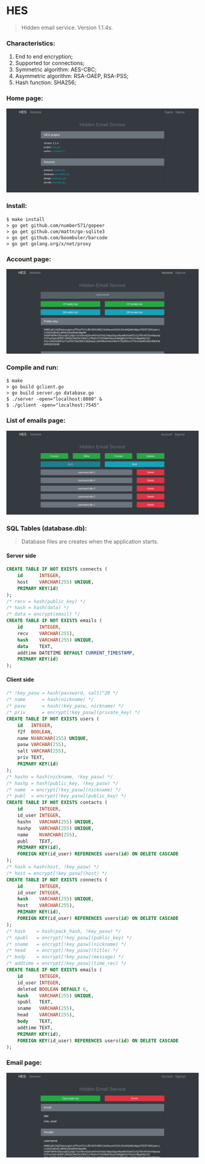 # HES

> Hidden email service. Version 1.1.4s.

### Characteristics:
1. End to end encryption;
2. Supported tor connections;
3. Symmetric algorithm: AES-CBC;
4. Asymmetric algorithm: RSA-OAEP, RSA-PSS;
5. Hash function: SHA256;

### Home page:
<img src="/userside/images/HES1.png" alt="HomePage"/>

### Install:
```
$ make install
> go get github.com/number571/gopeer
> go get github.com/mattn/go-sqlite3
> go get github.com/boombuler/barcode
> go get golang.org/x/net/proxy
```

### Account page:
<img src="/userside/images/HES4.png" alt="AccountPage"/>

### Compile and run:
```
$ make
> go build gclient.go
> go build server.go database.go
$ ./server -open="localhost:8080" &
$ ./gclient -open="localhost:7545"
```

### List of emails page:
<img src="/userside/images/HES7.png" alt="ListOfEmailsPage"/>

### SQL Tables (database.db):
> Database files are creates when the application starts.

#### Server side
```sql
CREATE TABLE IF NOT EXISTS connects (
	id      INTEGER,
	host    VARCHAR(255) UNIQUE,
	PRIMARY KEY(id)
);
/* recv = hash(public_key) */
/* hash = hash(data) */
/* data = encrypt(email) */
CREATE TABLE IF NOT EXISTS emails (
	id      INTEGER,
	recv    VARCHAR(255),
	hash    VARCHAR(255) UNIQUE,
	data    TEXT,
	addtime DATETIME DEFAULT CURRENT_TIMESTAMP,
	PRIMARY KEY(id)
);
```

#### Client side
```sql
/* !key_pasw = hash(password, salt)^20 */
/* name      = hash(nickname) */
/* pasw      = hash(!key_pasw, nickname) */
/* priv      = encrypt[!key_pasw](private_key) */
CREATE TABLE IF NOT EXISTS users (
	id   INTEGER,
	f2f  BOOLEAN,
	name NVARCHAR(255) UNIQUE,
	pasw VARCHAR(255),
	salt VARCHAR(255),
	priv TEXT,
	PRIMARY KEY(id)
);
/* hashn = hash(nickname, !key_pasw) */
/* hashp = hash(public_key, !key_pasw) */
/* name  = encrypt[!key_pasw](nickname) */
/* publ  = encrypt[!key_pasw](public_key) */
CREATE TABLE IF NOT EXISTS contacts (
	id      INTEGER,
	id_user INTEGER,
	hashn   VARCHAR(255) UNIQUE,
	hashp   VARCHAR(255) UNIQUE,
	name    NVARCHAR(255),
	publ    TEXT,
	PRIMARY KEY(id),
	FOREIGN KEY(id_user) REFERENCES users(id) ON DELETE CASCADE
);
/* hash = hash(host, !key_pasw) */
/* host = encrypt[!key_pasw](host) */
CREATE TABLE IF NOT EXISTS connects (
	id      INTEGER,
	id_user INTEGER,
	hash    VARCHAR(255) UNIQUE,
	host    VARCHAR(255),
	PRIMARY KEY(id),
	FOREIGN KEY(id_user) REFERENCES users(id) ON DELETE CASCADE
);
/* hash    = hash(pack_hash, !key_pasw) */
/* spubl   = encrypt[!key_pasw](public_key) */
/* sname   = encrypt[!key_pasw](nickname) */
/* head    = encrypt[!key_pasw](title) */
/* body    = encrypt[!key_pasw](message) */
/* addtime = encrypt[!key_pasw](time_rec) */
CREATE TABLE IF NOT EXISTS emails (
	id      INTEGER,
	id_user INTEGER,
	deleted BOOLEAN DEFAULT 0,
	hash    VARCHAR(255) UNIQUE,
	spubl   TEXT,
	sname   VARCHAR(255),
	head    VARCHAR(255),
	body    TEXT,
	addtime TEXT,
	PRIMARY KEY(id),
	FOREIGN KEY(id_user) REFERENCES users(id) ON DELETE CASCADE
);
```

### Email page:
<img src="/userside/images/HES8.png" alt="EmailPage"/>

